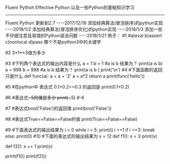 Fluent Pythoh 
Effective Python
以及一些Python的基础知识学习

--------------------------------------------------------
Fluent Python 更新到2.7   ----2017/12/16
添加经典算法(冒泡排序)的python实现   ----2018/1/2
添加经典算法(冒泡排序优化)的python实现  ----2018/1/3
添加一些不仔细注意且易错的Python语法问题  ----2018/1/21
例子：
#1
#a)eval b)assert c)nonlocal d)pass 哪个不是python3中的关键字

#2
3*1**3值为多少

#3
#下列两个表达式的输出内容是什么
a = 1
b = 1
#a is b 结果为？
print(a is b)
a = 998
b = 998
#a is b 结果为？
print(a is b )
print('\n')
#4
#下面函数的返回只是什么
def func(a):
    a = a + '2'
    a = a*2
    return a
print(func('hello'))

#5
#在python中 表达式 0.1+0.2==0.3 的返回是
print(0.1+0.2)

#6
#表达式~~~5的值是多少
print(~~~5)
#-6

#7
#表达式bool('False')的返回值
print(bool('False'))

#8
#表达式True==False==False的值
print(True==False==False)

#9
#下面表达式的输出结果为
i = 0
while i < 5:
    print(i)
    i +=1
    if i ==3:
        break
else:
    print(0)
#10
#下面的表达式的输出结果为
x = 12
def f1():
    x = 3
    print(x)

def f2():
    x += 1
    print(x)

print(f1())
print(f2())



